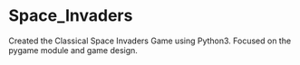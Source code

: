 # Space_Invaders
Created the Classical Space Invaders Game using Python3. Focused on the pygame module and game design.
